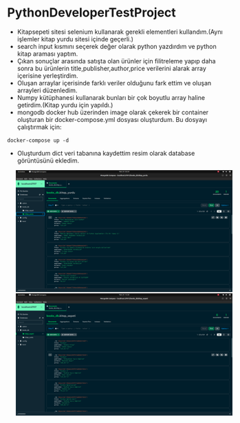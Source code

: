 # PythonDeveloperTestProject

* Kitapsepeti sitesi selenium kullanarak gerekli elementleri kullandım.(Aynı işlemler kitap yurdu sitesi içinde geçerli.)
* search input kısmını seçerek değer olarak python yazdırdım ve python kitap araması yaptım.
* Çıkan sonuçlar arasında satışta olan ürünler için filitreleme yapıp daha sonra bu ürünlerin title,publisher,author,price verilerini alarak array içerisine yerleştirdim.
* Oluşan arraylar içerisinde farklı veriler olduğunu fark ettim ve oluşan arrayleri düzenledim.
* Numpy kütüphanesi kullanarak bunları bir çok boyutlu array haline getirdim.(Kitap yurdu için yapıldı.)
* mongodb docker hub üzerinden image olarak çekerek bir container oluşturan bir docker-compose.yml dosyası oluşturdum. Bu dosyayı çalıştırmak için: 
```
docker-compose up -d
``` 
* Oluşturdum dict veri tabanına kaydettim resim olarak database görüntüsünü ekledim.

<img src="Screenshot%20from%202023-07-24%2005-54-31.png"
     style="margin-left:20px" />
<img src="Screenshot%20from%202023-07-24%2015-20-51.png"
     style="margin-left:20px" />
